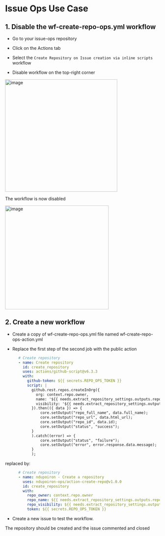 # Issue Ops Use Case

## 1. Disable the wf-create-repo-ops.yml workflow

* Go to your issue-ops repository

* Click on the Actions tab

* Select the `Create Repository on Issue creation via inline scripts` workflow

* Disable workflow on the top-right corner

<img width="365" alt="image" src="https://github.com/ndupoiron-ops/issue-ops/assets/123163496/5e393895-5e6c-4bd5-bdad-2e2d0e4121b4">

The workflow is now disabled

<img width="337" alt="image" src="https://github.com/ndupoiron-ops/issue-ops/assets/123163496/d38c4657-1200-4570-a7eb-236c87c3432d">

## 2. Create a new workflow

* Create a copy of wf-create-repo-ops.yml file named wf-create-repo-ops-action.yml

* Replace the first step of the second job with the public action

```yaml
      # Create repository
      - name: Create repository
        id: create_repository
        uses: actions/github-script@v6.3.3
        with:
          github-token: ${{ secrets.REPO_OPS_TOKEN }}
          script: |
            github.rest.repos.createInOrg({
              org: context.repo.owner,
              name: '${{ needs.extract_repository_settings.outputs.repository_name }}',
              visibility: '${{ needs.extract_repository_settings.outputs.repository_visibility }}',
            }).then(({ data }) => {
                core.setOutput("repo_full_name", data.full_name);
                core.setOutput("repo_url", data.html_url);
                core.setOutput("repo_id", data.id);
                core.setOutput("status", "success");
            }
            ).catch((error) => {
                core.setOutput("status", "failure");
                core.setOutput("error", error.response.data.message);
            }
            );
```

replaced by: 

```yaml
      # Create repository
      - name: ndupoiron - Create a repository
        uses: ndupoiron-ops/action-create-repo@v1.0.0
        id: create_repository
        with:
          repo_owner: context.repo.owner
          repo_name: ${{ needs.extract_repository_settings.outputs.repository_name }}
          repo_visibility: ${{ needs.extract_repository_settings.outputs.repository_visibility }}
          token: ${{ secrets.REPO_OPS_TOKEN }}
```

* Create a new issue to test the workflow.

The repository should be created and the issue commented and closed
